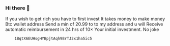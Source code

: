### Hi there 👋

<!--
**JTROUBLE89/jtrouble89** is a ✨ _special_ ✨ repository because its `README.md` (this file) appears on your GitHub profile.

Here are some ideas to get you started:

- 🔭 I’m currently working on ... JTROUBLE89
- 🌱 I’m currently learning ... Development ideas
- 👯 I’m looking to collaborate on ... Growing the future
- 🤔 I’m looking for help with ... New Projects
- 💬 Ask me about ... Upcoming events
- 📫 How to reach me: ... Txt. 9103738518
- 😄 Pronouns: ... Joshau
- ⚡ Fun fact: ... Im here for you
-->
If you wish to get rich you have to first invest
It takes money to make money Btc wallet address
Send a min of 20.99 to to my address and u will 
Receive automatic reimbursement in 24 hrs of 10×
Your initial investment. No joke

           
        1BqtX6EUHsgHYBpjtAqh9BrTJ2x1ha5ic5
